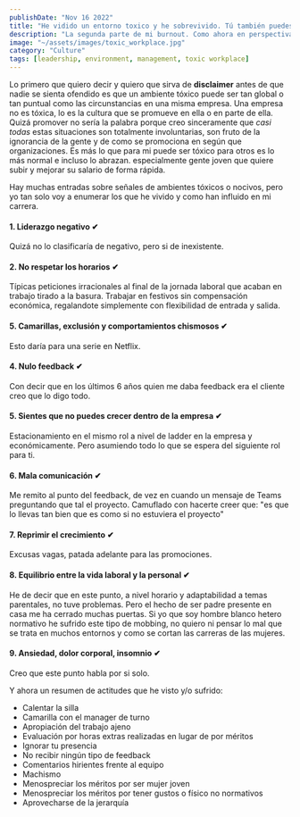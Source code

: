 ```yaml
---
publishDate: "Nov 16 2022"
title: "He vidido un entorno toxico y he sobrevivido. Tú también puedes."
description: "La segunda parte de mi burnout. Como ahora en perspectiva veo la toxicidad de algunas conductas o situaciones que se consideraban normales"
image: "~/assets/images/toxic_workplace.jpg"
category: "Culture"
tags: [leadership, environment, management, toxic workplace]
---
```



Lo primero que quiero decir y quiero que sirva de **disclaimer** antes de que nadie se sienta ofendido es que un ambiente tóxico 
puede ser tan global o tan puntual como las circunstancias en una misma empresa. Una empresa no es tóxica, lo es la cultura que se promueve en ella o en parte de ella. Quizá promover
no sería la palabra porque creo sinceramente que *casi todas* estas situaciones son totalmente involuntarias, son fruto de la ignorancia de la gente y de como se promociona
en según que organizaciones. Es más lo que para mi puede ser tóxico para otros es lo más normal e incluso lo abrazan. especialmente gente joven que quiere subir y mejorar
su salario de forma rápida.

Hay muchas entradas sobre señales de ambientes tóxicos o nocivos, pero yo tan solo voy a enumerar los que he vivido y como han influido en mi carrera.

#### 1. Liderazgo negativo ✔ 

Quizá no lo clasificaría de negativo, pero si de inexistente.

#### 2. No respetar los horarios ✔ 

Típicas peticiones irracionales al final de la jornada laboral que acaban en trabajo tirado a la basura. Trabajar en festivos sin compensación económica, regalandote simplemente con flexibilidad de entrada y salida.

#### 5. Camarillas, exclusión y comportamientos chismosos ✔ 

Esto daría para una serie en Netflix.

#### 4. Nulo feedback ✔ 

Con decir que en los últimos 6 años quien me daba feedback era el cliente creo que lo digo todo.

#### 5. Sientes que no puedes crecer dentro de la empresa ✔ 

Estacionamiento en el mismo rol a nivel de ladder en la empresa y económicamente. Pero asumiendo todo lo que se espera del siguiente rol para ti.

#### 6. Mala comunicación ✔ 

Me remito al punto del feedback, de vez en cuando un mensaje de Teams preguntando que tal el proyecto. Camuflado con hacerte creer que: "es que lo llevas tan bien que es como si no estuviera el proyecto"

#### 7. Reprimir el crecimiento ✔ 

Excusas vagas, patada adelante para las promociones. 

#### 8. Equilibrio entre la vida laboral y la personal ✔ 

He de decir que en este punto, a nivel horario y adaptabilidad a temas parentales, no tuve problemas. Pero el hecho de ser padre presente en casa me ha cerrado muchas puertas. Si yo que soy hombre blanco hetero normativo he sufrido este tipo de mobbing, no quiero ni pensar lo mal que se trata en muchos entornos y como se cortan las carreras de las mujeres.

#### 9. Ansiedad, dolor corporal, insomnio ✔ 

Creo que este punto habla por si solo.

Y ahora un resumen de actitudes que he visto y/o sufrido: 

- Calentar la silla
- Camarilla con el manager de turno
- Apropiación del trabajo ajeno
- Evaluación por horas extras realizadas en lugar de por méritos
- Ignorar tu presencia
- No recibir ningún tipo de feedback
- Comentarios hirientes frente al equipo
- Machismo
- Menospreciar los méritos por ser mujer joven
- Menospreciar los méritos por tener gustos o físico no normativos
- Aprovecharse de la jerarquía
